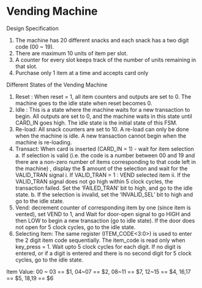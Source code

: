 # Vending Machine

Design Specification
1.	The machine has 20 different snacks and each snack has a two digit code (00 ~ 19).
2.	There are maximum 10 units of item per slot.
3.	A counter for every slot keeps track of the number of units remaining in that slot.
4.	Purchase only 1 item at a time and accepts card only

Different States of the Vending Machine
1.	Reset : When reset = 1, all item counters and outputs are set to 0. The machine goes to the idle state when reset becomes 0.
2.	Idle : This is a state where the machine waits for a new transaction to begin. All outputs are set to 0, and the machine waits in this state until CARD_IN goes high.
  	       The idle state is the initial state of this FSM.
3.	Re-load: All snack counters are set to 10. A re-load can only be done when the machine is idle.
             A new transaction cannot begin when the machine is re-loading.
4.	Transact:  When card is inserted (CARD_IN = 1)  - wait for item selection
    a.	 If selection is valid (i.e. the code is a number between 00 and 19 and there are a non-zero number of items corresponding to that code left in the machine) ,
         display the $ amount of the selection and wait for the VALID_TRAN signal
          i.	If VALID_TRAN = 1 :  VEND selected item
          ii.	If the VALID_TRAN signal does not go high within 5 clock cycles, the transaction failed. Set the ‘FAILED_TRAN’ bit to high, and go to the idle state. 
    b.	If the selection is invalid, set the ‘INVALID_SEL’ bit to high and go to the idle state.
5.	Vend: decrement counter of corresponding item by one (since item is vented),
          set VEND to 1, and Wait for door-open signal to go HIGH and then LOW to begin a new transaction (go to idle state).
          If the door does not open for 5 clock cycles, go to the idle state.
6. Selecting Item: The same register (ITEM_CODE<3:0>)  is used to enter the 2 digit item code sequentially.
                   The item_code is read only when key_press = 1. Wait upto 5 clock cycles for each digit.
                   If no digit is entered, or if a digit is entered and there is no second digit for 5 clock cycles, go to the idle state.

Item Value: 00 ~ 03  == $1, 04~07 == $2, 08~11 == $7, 12~15 == $4, 16,17 == $5, 18,19 == $6
